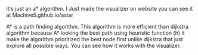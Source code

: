 it's just an a* algorithm. I Just made the visualizer on website you can see it at Machive5.github.io/astar

A* is a path finding algorithm. This algorithm is more efficient than dijkstra algorithm because A* looking the best path using heuristic function (h) it make the algorithm prioritized the best node first unlike dijkstra that just explore all possible ways. You can see how it works with the visualizer.
